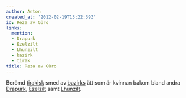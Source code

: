 ```yaml
---
author: Anton
created_at: '2012-02-19T13:22:39Z'
id: Reza av Gûro
links:
  mention:
  - Drapurk
  - Ezelzilt
  - Lhunzilt
  - bazirk
  - tirak
title: Reza av Gûro
---
```


Berömd [tirakisk] smed av [bazirks] ätt som är kvinnan bakom bland andra [Drapurk], [Ezelzilt] samt
[Lhunzilt].

  [tirakisk]: tirak
  [bazirks]: bazirk
  [Drapurk]: Drapurk
  [Ezelzilt]: Ezelzilt
  [Lhunzilt]: Lhunzilt
